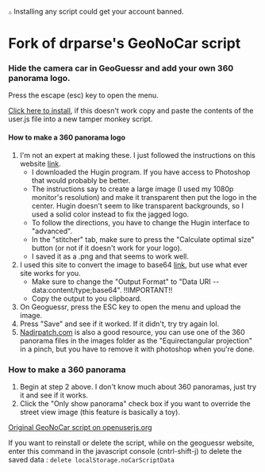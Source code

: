 ``⚠️`` Installing any script could get your account banned.

# Fork of drparse's GeoNoCar script
### Hide the camera car in GeoGuessr and add your own 360 panorama logo.

Press the escape (esc) key to open the menu.

[Click here to install](https://github.com/echandler/Fork-of-drparse-s-GeoNoCar-script/raw/main/GeoGuessrNoCarScript.user.js), if this doesn't work copy and paste the contents of the user.js file into a new tamper monkey script.

#### How to make a 360 panorama logo 
1) I'm not an expert at making these. I just followed the instructions on this website [link](https://360rumors.com/technique-fast-and-easy-way-to-add-logo/).
    - I downloaded the Hugin program. If you have access to Photoshop that would probably be better.
    - The instructions say to create a large image (I used my 1080p monitor's resolution) and make it transparent then put the logo in the center. Hugin doesn't seem to like transparent backgrounds, so I used a solid color instead to fix the jagged logo.
    - To follow the directions, you have to change the Hugin interface to "advanced".
    - In the "stitcher" tab, make sure to press the "Calculate optimal size" button (or not if it doesn't work for your logo).
    - I saved it as a .png and that seems to work well.
 2) I used this site to convert the image to base64 [link](https://base64.guru/converter/encode/image), but use what ever site works for you.
    - Make sure to change the "Output Format" to "Data URI -- data:content/type;base64". !!IMPORTANT!!
    - Copy the output to you clipboard.
 3) On Geoguessr, press the ESC key to open the menu and upload the image.
 4) Press "Save" and see if it worked. If it didn't, try try again lol.
 5) [Nadirpatch.com](https://nadirpatch.com/) is also a good resource, you can use one of the 360 panorama files in the images folder as the "Equirectangular projection" in a pinch, but you have to remove it with photoshop when you're done.

### How to make a 360 panorama
1) Begin at step 2 above. I don't know much about 360 panoramas, just try it and see if it works.
2) Click the "Only show panorama" check box if you want to override the street view image (this feature is basically a toy).

[Original GeoNoCar script on openuserjs.org](https://openuserjs.org/scripts/drparse/GeoNoCar)

If you want to reinstall or delete the script, while on the geoguessr website, enter this command in the javascript console (cntrl-shift-j) to delete the saved data : ```delete localStorage.noCarScriptData```
